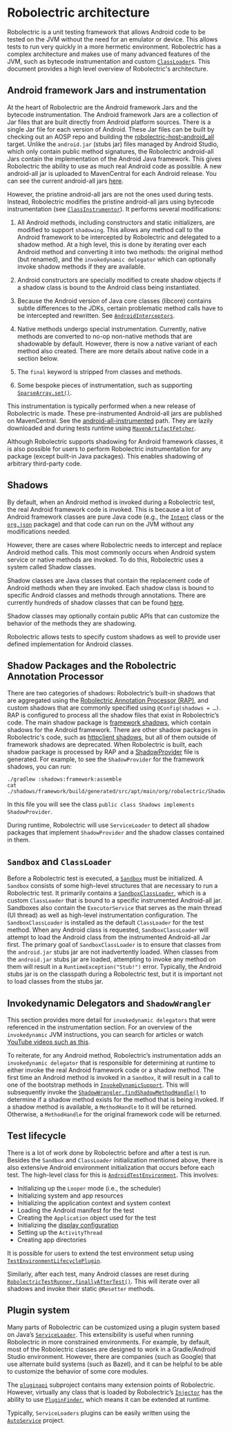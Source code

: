 # Robolectric architecture

Robolectric is a unit testing framework that allows Android code to be tested on the JVM without the
need for an emulator or device. This allows tests to run very quickly in a more hermetic
environment. Robolectric has a complex architecture and makes use of many advanced features of the
JVM, such as bytecode instrumentation and custom [`ClassLoader`][class-loader]s. This document
provides a high level overview of Robolectric's architecture.

## Android framework Jars and instrumentation

At the heart of Robolectric are the Android framework Jars and the bytecode instrumentation. The
Android framework Jars are a collection of Jar files that are built directly from Android platform
sources. There is a single Jar file for each version of Android. These Jar files can be built by
checking out an AOSP repo and building the
[robolectric-host-android\_all][robolectric-host-android-all] target. Unlike the `android.jar`
(stubs jar) files managed by Android Studio, which only contain public method signatures, the
Robolectric android-all Jars contain the implementation of the Android Java framework. This gives
Robolectric the ability to use as much real Android code as possible. A new android-all jar is
uploaded to MavenCentral for each Android release. You can see the current android-all
jars [here][android-all-jars].

However, the pristine android-all jars are not the ones used during tests. Instead, Robolectric
modifies the pristine android-all jars using bytecode instrumentation (see
[`ClassInstrumentor`][class-instrumentor]). It performs several modifications:

1. All Android methods, including constructors and static initializers, are modified to support
   `shadowing`. This allows any method call to the Android framework to be intercepted by
   Robolectric and delegated to a shadow method. At a high level, this is done by iterating over
   each Android method and converting it into two methods: the original method (but renamed), and
   the `invokedynamic delegator` which can optionally invoke shadow methods if they are available.

1. Android constructors are specially modified to create shadow objects if a shadow class is bound
   to the Android class being instantiated.

1. Because the Android version of Java core classes (libcore) contains subtle differences to the
   JDKs, certain problematic method calls have to be intercepted and rewritten. See
   [`AndroidInterceptors`][android-interceptors].

1. Native methods undergo special instrumentation. Currently, native methods are converted to no-op
   non-native methods that are shadowable by default. However, there is now a native variant of each
   method also created. There are more details about native code in a section below.

1. The `final` keyword is stripped from classes and methods.

1. Some bespoke pieces of instrumentation, such as supporting
   [`SparseArray.set()`][sparse-array-set].

This instrumentation is typically performed when a new release of Robolectric is made. These
pre-instrumented Android-all jars are published on MavenCentral. See the
[android-all-instrumented][android-all-instrumented] path. They are lazily downloaded and during
tests runtime using [`MavenArtifactFetcher`][maven-artifact-fetcher].

Although Robolectric supports shadowing for Android framework classes, it is also possible for users
to perform Robolectric instrumentation for any package (except built-in Java packages). This enables
shadowing of arbitrary third-party code.

## Shadows

By default, when an Android method is invoked during a Robolectric test, the real Android framework
code is invoked. This is because a lot of Android framework classes are pure Java code (e.g., the
[`Intent`][intent-source] class or the [`org.json`][org-json-package] package) and that code can run
on the JVM without any modifications needed.

However, there are cases where Robolectric needs to intercept and replace Android method calls. This
most commonly occurs when Android system service or native methods are invoked. To do this,
Robolectric uses a system called Shadow classes.

Shadow classes are Java classes that contain the replacement code of Android methods when they are
invoked. Each shadow class is bound to specific Android classes and methods through annotations.
There are currently hundreds of shadow classes that can be found [here][shadows-list].

Shadow classes may optionally contain public APIs that can customize the behavior of the methods
they are shadowing.

Robolectric allows tests to specify custom shadows as well to provide user defined implementation
for Android classes.

## Shadow Packages and the Robolectric Annotation Processor

There are two categories of shadows: Robolectric’s built-in shadows that are aggregated using the
[Robolectric Annotation Processor (RAP)][robolectric-annotation-processor], and custom shadows that
are commonly specified using `@Config(shadows = …)`. RAP is configured to process all the shadow
files that exist in Robolectric’s code. The main shadow package is
[framework shadows][framework-shadows], which contain shadows for the Android framework. There are
other shadow packages in Robolectric's code, such as [httpclient shadows][httpclient-shadows], but
all of them outside of framework shadows are deprecated. When Robolectric is built, each shadow
package is processed by RAP and a [ShadowProvider][shadow-provider] file is generated. For example,
to see the `ShadowProvider` for the framework shadows, you can run:

```shell
./gradlew :shadows:framework:assemble
cat ./shadows/framework/build/generated/src/apt/main/org/robolectric/Shadows.java
```

In this file you will see the class `public class Shadows implements ShadowProvider`.

During runtime, Robolectric will use `ServiceLoader` to detect all shadow packages that implement
`ShadowProvider` and the shadow classes contained in them.

## `Sandbox` and `ClassLoader`

Before a Robolectric test is executed, a [`Sandbox`][sandbox-source] must be initialized. A
`Sandbox` consists of some high-level structures that are necessary to run a Robolectric test. It
primarily contains a [`SandboxClassLoader`][sandbox-class-loader], which is a custom `ClassLoader`
that is bound to a specific instrumented Android-all jar. Sandboxes also contain the
`ExecutorService` that serves as the main thread (UI thread) as well as high-level instrumentation
configuration. The `SandboxClassLoader` is installed as the default `ClassLoader` for the test
method. When any Android class is requested, `SandboxClassLoader` will attempt to load the Android
class from the instrumented Android-all Jar first. The primary goal of `SandboxClassLoader` is to
ensure that classes from the `android.jar` stubs jar are not inadvertently loaded. When classes from
the `android.jar` stubs jar are loaded, attempting to invoke any method on them will result in a
`RuntimeException("Stub!")` error. Typically, the Android stubs jar is on the classpath during a
Robolectric test, but it is important not to load classes from the stubs jar.

## Invokedynamic Delegators and `ShadowWrangler`

This section provides more detail for `invokedynamic delegators` that were referenced in the
instrumentation section. For an overview of the `invokedynamic` JVM instructions, you can search for
articles or watch [YouTube videos such as this][invoke-dynamic-video].

To reiterate, for any Android method, Robolectric’s instrumentation adds an
`invokedynamic delegator` that is responsible for determining at runtime to either invoke the real
Android framework code or a shadow method. The first time an Android method is invoked in a
`Sandbox`, it will result in a call to one of the bootstrap methods in
[`InvokeDynamicSupport`][invoke-dynamic-support]. This will subsequently invoke the
[`ShadowWrangler.findShadowMethodHandle()`][shadow-wrangler-find-shadow-method-handle] to determine
if a shadow method exists for the method that is being invoked. If a shadow method is available, a
`MethodHandle` to it will be returned. Otherwise, a `MethodHandle` for the original framework code
will be returned.

## Test lifecycle

There is a lot of work done by Robolectric before and after a test is run. Besides the `Sandbox` and
`ClassLoader` initialization mentioned above, there is also extensive Android environment
initialization that occurs before each test. The high-level class for this is
[`AndroidTestEnvironment`][android-test-environment]. This involves:

* Initializing up the `Looper` mode (i.e., the scheduler)
* Initializing system and app resources
* Initializing the application context and system context
* Loading the Android manifest for the test
* Creating the `Application` object used for the test
* Initializing the [display configuration](device-configuration.md)
* Setting up the `ActivityThread`
* Creating app directories

It is possible for users to extend the test environment setup using
[`TestEnvironmentLifecyclePlugin`][test-environment-lifecycle-plugin].

Similarly, after each test, many Android classes are reset during
[`RobolectricTestRunner.finallyAfterTest()`][robolectric-test-runner-finally-after-test]. This will
iterate over all shadows and invoke their static `@Resetter` methods.

## Plugin system

Many parts of Robolectric can be customized using a plugin system based on Java’s
[`ServiceLoader`][service-loader]. This extensibility is useful when running Robolectric in more
constrained environments. For example, by default, most of the Robolectric classes are designed to
work in a Gradle/Android Studio environment. However, there are companies (such as Google) that use
alternate build systems (such as Bazel), and it can be helpful to be able to customize the behavior
of some core modules.

The [`pluginapi`][plugin-api] subproject contains many extension points of Robolectric. However,
virtually any class that is loaded by Robolectric’s [`Injector`][injector-source] has the ability to
use [`PluginFinder`][plugin-finder], which means it can be extended at runtime.

Typically, `ServiceLoaders` plugins can be easily written using the [`AutoService`][auto-service]
project.

[android-all-jars]: https://repo1.maven.org/maven2/org/robolectric/android-all
[android-all-instrumented]: https://repo1.maven.org/maven2/org/robolectric/android-all-instrumented
[android-interceptors]: https://github.com/robolectric/robolectric/blob/master/sandbox/src/main/java/org/robolectric/interceptors/AndroidInterceptors.java
[android-test-environment]: https://github.com/robolectric/robolectric/blob/master/robolectric/src/main/java/org/robolectric/android/internal/AndroidTestEnvironment.java
[auto-service]: https://github.com/google/auto/tree/main/service
[class-instrumentor]: https://github.com/robolectric/robolectric/blob/master/sandbox/src/main/java/org/robolectric/internal/bytecode/ClassInstrumentor.java
[class-loader]: https://docs.oracle.com/javase/8/docs/api/java/lang/ClassLoader.html
[framework-shadows]: https://github.com/robolectric/robolectric/tree/master/shadows/framework
[httpclient-shadows]: https://github.com/robolectric/robolectric/tree/master/shadows/httpclient
[injector-source]: https://github.com/robolectric/robolectric/blob/master/utils/src/main/java/org/robolectric/util/inject/Injector.java
[intent-source]: https://cs.android.com/android/platform/superproject/main/+/main:frameworks/base/core/java/android/content/Intent.java
[invoke-dynamic-support]: https://github.com/robolectric/robolectric/blob/master/sandbox/src/main/java/org/robolectric/internal/bytecode/InvokeDynamicSupport.java
[invoke-dynamic-video]: https://www.youtube.com/watch?v=KhiECfzyVt0
[maven-artifact-fetcher]: https://github.com/robolectric/robolectric/blob/master/plugins/maven-dependency-resolver/src/main/java/org/robolectric/internal/dependency/MavenArtifactFetcher.java
[org-json-package]: https://cs.android.com/android/platform/superproject/main/+/main:libcore/json/src/main/java/org/json
[plugin-api]: https://github.com/robolectric/robolectric/tree/master/pluginapi
[plugin-finder]: https://github.com/robolectric/robolectric/blob/master/utils/src/main/java/org/robolectric/util/inject/PluginFinder.java
[robolectric-annotation-processor]: https://github.com/robolectric/robolectric/blob/master/processor/src/main/java/org/robolectric/annotation/processing/RobolectricProcessor.java
[robolectric-host-android-all]: https://cs.android.com/android/platform/superproject/main/+/main:external/robolectric/Android.bp;l=112
[robolectric-test-runner-finally-after-test]: https://github.com/robolectric/robolectric/blob/master/robolectric/src/main/java/org/robolectric/RobolectricTestRunner.java#L299
[sandbox-class-loader]: https://github.com/robolectric/robolectric/blob/master/sandbox/src/main/java/org/robolectric/internal/bytecode/SandboxClassLoader.java
[sandbox-source]: https://github.com/robolectric/robolectric/blob/master/sandbox/src/main/java/org/robolectric/internal/bytecode/Sandbox.java
[service-loader]: https://docs.oracle.com/javase/8/docs/api/java/util/ServiceLoader.html
[shadow-provider]: https://github.com/robolectric/robolectric/blob/master/shadowapi/src/main/java/org/robolectric/internal/ShadowProvider.java
[shadow-wrangler-find-shadow-method-handle]: https://github.com/robolectric/robolectric/blob/master/sandbox/src/main/java/org/robolectric/internal/bytecode/ShadowWrangler.java#L170
[shadows-list]: javadoc/latest/org/robolectric/shadows/package-summary.html
[sparse-array-set]: https://github.com/robolectric/robolectric/blob/master/sandbox/src/main/java/org/robolectric/internal/bytecode/ClassInstrumentor.java#L204
[test-environment-lifecycle-plugin]: https://github.com/robolectric/robolectric/blob/master/pluginapi/src/main/java/org/robolectric/pluginapi/TestEnvironmentLifecyclePlugin.java
